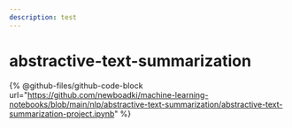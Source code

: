 ```yaml
---
description: test
---
```


# abstractive-text-summarization

{% @github-files/github-code-block url="https://github.com/newboadki/machine-learning-notebooks/blob/main/nlp/abstractive-text-summarization/abstractive-text-summarization-project.ipynb" %}
